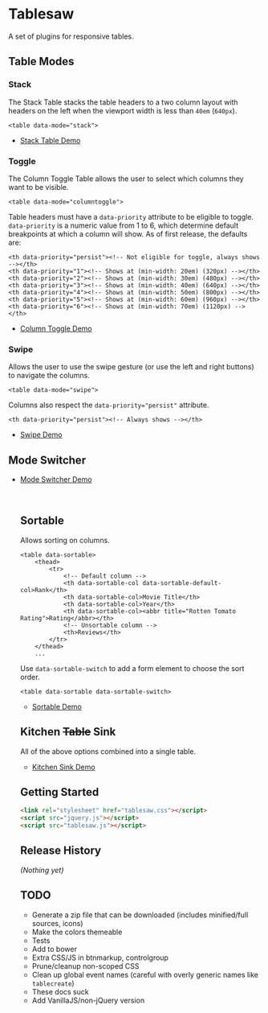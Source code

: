 # Tablesaw

A set of plugins for responsive tables.

## Table Modes

### Stack

The Stack Table stacks the table headers to a two column layout with headers on the left when the viewport width is less than `40em` (`640px`).

    <table data-mode="stack">

* [Stack Table Demo](http://filamentgroup.github.io/tablesaw/demo/stack.html)

### Toggle

The Column Toggle Table allows the user to select which columns they want to be visible.

    <table data-mode="columntoggle">

Table headers must have a `data-priority` attribute to be eligible to toggle. `data-priority` is a numeric value from 1 to 6, which determine default breakpoints at which a column will show. As of first release, the defaults are:

    <th data-priority="persist"><!-- Not eligible for toggle, always shows --></th>
    <th data-priority="1"><!-- Shows at (min-width: 20em) (320px) --></th>
    <th data-priority="2"><!-- Shows at (min-width: 30em) (480px) --></th>
    <th data-priority="3"><!-- Shows at (min-width: 40em) (640px) --></th>
    <th data-priority="4"><!-- Shows at (min-width: 50em) (800px) --></th>
    <th data-priority="5"><!-- Shows at (min-width: 60em) (960px) --></th>
    <th data-priority="6"><!-- Shows at (min-width: 70em) (1120px) --></th>

* [Column Toggle Demo](http://filamentgroup.github.io/tablesaw/demo/toggle.html)

### Swipe

Allows the user to use the swipe gesture (or use the left and right buttons) to navigate the columns.

    <table data-mode="swipe">

Columns also respect the `data-priority="persist"` attribute.

    <th data-priority="persist"><!-- Always shows --></th>

* [Swipe Demo](http://filamentgroup.github.io/tablesaw/demo/swipe.html)

## Mode Switcher

* [Mode Switcher Demo](http://filamentgroup.github.io/tablesaw/demo/modeswitch.html)

    <table data-mode-switch>

    <!-- With a different default mode -->
    <table data-mode="swipe" data-mode-switch>

    <!-- Exclude a mode from the switcher -->
    <table data-mode-switch data-mode-exclude="columntoggle">

## Sortable

Allows sorting on columns.

    <table data-sortable>
        <thead>
            <tr>
                <!-- Default column -->
                <th data-sortable-col data-sortable-default-col>Rank</th>
                <th data-sortable-col>Movie Title</th>
                <th data-sortable-col>Year</th>
                <th data-sortable-col><abbr title="Rotten Tomato Rating">Rating</abbr></th>
                <!-- Unsortable column -->
                <th>Reviews</th>
            </tr>
        </thead>
        ...

Use `data-sortable-switch` to add a form element to choose the sort order.

    <table data-sortable data-sortable-switch>

* [Sortable Demo](http://filamentgroup.github.io/tablesaw/demo/sort.html)

## Kitchen ~~Table~~ Sink

All of the above options combined into a single table.

* [Kitchen Sink Demo](http://filamentgroup.github.io/tablesaw/demo/kitchensink.html)

## Getting Started

```html
<link rel="stylesheet" href="tablesaw.css"></script>
<script src="jquery.js"></script>
<script src="tablesaw.js"></script>
```

## Release History
_(Nothing yet)_

## TODO

* Generate a zip file that can be downloaded (includes minified/full sources, icons)
* Make the colors themeable
* Tests
* Add to bower
* Extra CSS/JS in btnmarkup, controlgroup
* Prune/cleanup non-scoped CSS
* Clean up global event names (careful with overly generic names like `tablecreate`)
* These docs suck
* Add VanillaJS/non-jQuery version
